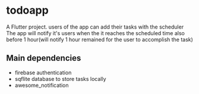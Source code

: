 # todoapp

A Flutter project.
users of the app can add their tasks with the scheduler
The app will notify it's users when the it reaches the scheduled time
also before 1 hour(will notify 1 hour remained for the user to accomplish the task) 

## Main dependencies
- firebase authentication
- sqflite database to store tasks locally
- awesome_notification
